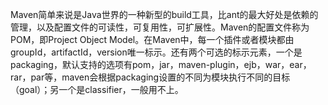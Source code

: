 
Maven简单来说是Java世界的一种新型的build工具，比ant的最大好处是依赖的管理，以及配置文件的可读性，可复用性，可扩展性。Maven的配置文件称为POM，即Project Object Model。在Maven中，每一个插件或者模块都由groupId，artifactId，version唯一标示。还有两个可选的标示元素，一个是packaging，默认支持的选项有pom，jar，maven-plugin，ejb，war，ear，rar，par等，maven会根据packaging设置的不同为模块执行不同的目标（goal）；另一个是classifier，一般用不上。
